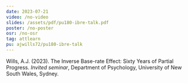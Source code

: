 ```yaml
---
date: 2023-07-21
video: /no-video
slides: /assets/pdf/pu180-ibre-talk.pdf
poster: /no-poster
osr: /no-osr
tag: attlearn
pu: ajwills72/pu180-ibre-talk
---
```


Wills, A.J. (2023). The Inverse Base-rate Effect: Sixty Years of Partial Progress. _Invited seminar_, Department of Psychology, University of New South Wales, Sydney. 

